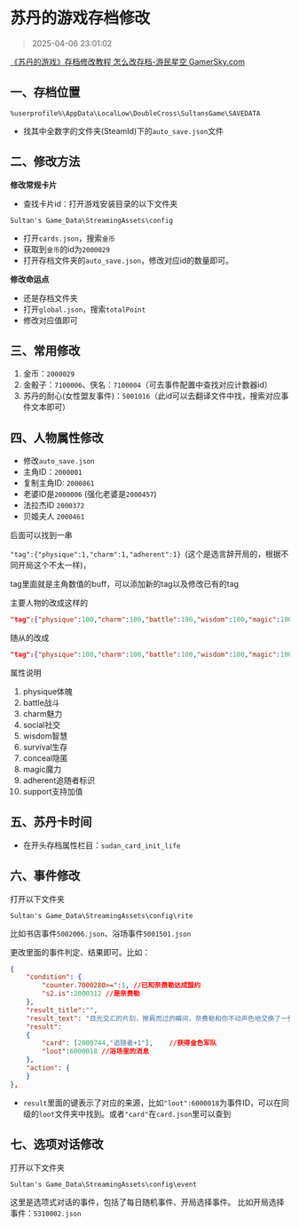 # 苏丹的游戏存档修改

> 2025-04-06 23:01:02

[《苏丹的游戏》存档修改教程 怎么改存档-游民星空 GamerSky.com](https://www.gamersky.com/handbook/202504/1907138.shtml)

## 一、存档位置

```text
%userprofile%\AppData\LocalLow\DoubleCross\SultansGame\SAVEDATA
```

* 找其中全数字的文件夹(SteamId)下的`auto_save.json`文件

## 二、修改方法

**修改常规卡片**

* 查找卡片id：打开游戏安装目录的以下文件夹

```text
Sultan's Game_Data\StreamingAssets\config
```

* 打开`cards.json`，搜索`金币`
* 获取到`金币`的id为`2000029`
* 打开存档文件夹的`auto_save.json`，修改对应id的数量即可。

**修改命运点**

* 还是存档文件夹
* 打开`global.json`，搜索`totalPoint`
* 修改对应值即可


## 三、常用修改

1. 金币：`2000029`
2. 金骰子：`7100006`、侠名：`7100004`（可去事件配置中查找对应计数器id）
3. 苏丹的耐心(女性盟友事件)：`5001016`（此id可以去翻译文件中找，搜索对应事件文本即可）

## 四、人物属性修改

* 修改`auto_save.json`
* 主角ID：`2000001`
* 复制主角ID: `2000861`
* 老婆ID是`2000006` (强化老婆是`2000457`)
* 法拉杰ID `2000372`
* 贝姬夫人 `2000461`

后面可以找到一串

`"tag":{"physique":1,"charm":1,"adherent":1} `(这个是选言辞开局的，根据不同开局这个不太一样)，

tag里面就是主角数值的buff，可以添加新的tag以及修改已有的tag

主要人物的改成这样的

```json
"tag":{"physique":100,"charm":100,"battle":100,"wisdom":100,"magic":100,"social":100,"conceal":100,"survival":100}
```

随从的改成

```json
"tag":{"physique":100,"charm":100,"battle":100,"wisdom":100,"magic":100,"social":100,"conceal":100,"survival":100,"adherent":1}
```

属性说明
1. physique体魄
2. battle战斗
3. charm魅力
4. social社交
5. wisdom智慧
6. survival生存
7. conceal隐匿
8. magic魔力
9. adherent追随者标识
10. support支持加值

## 五、苏丹卡时间

* 在开头存档属性栏目：`sudan_card_init_life`

## 六、事件修改

打开以下文件夹

```text
Sultan's Game_Data\StreamingAssets\config\rite
```

比如书店事件`5002006.json`、浴场事件`5001501.json`

更改里面的事件判定、结果即可。比如：

```json
{
    "condition": { 
        "counter.7000280>=":1, //已和奈费勒达成盟约
        "s2.is":2000312 //是奈费勒
    },
    "result_title":"",
    "result_text": "目光交汇的片刻，擦肩而过的瞬间，奈费勒和你不动声色地交换了一些有价值的信息和情报……",
    "result": 
    {
        "card": [2000744,"追随者+1"],    //获得金色军队
        "loot":6000018 //浴场里的消息
    },
    "action": {
    }
},
```

* `result`里面的键表示了对应的来源，比如`"loot":6000018`为事件ID，可以在同级的`loot`文件夹中找到。或者`"card"`在`card.json`里可以查到

## 七、选项对话修改

打开以下文件夹

```text
Sultan's Game_Data\StreamingAssets\config\event
```

这里是选项式对话的事件，包括了每日随机事件、开局选择事件。
比如开局选择事件：`5310002.json`
